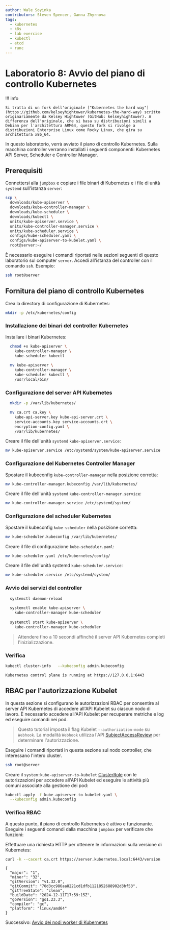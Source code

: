 ```yaml
---
author: Wale Soyinka
contributors: Steven Spencer, Ganna Zhyrnova
tags:
  - kubernetes
  - k8s
  - lab exercise
  - kubectl
  - etcd
  - runc
---
```


# Laboratorio 8: Avvio del piano di controllo Kubernetes

!!! info

    Si tratta di un fork dell'originale ["Kubernetes the hard way"](https://github.com/kelseyhightower/kubernetes-the-hard-way) scritto originariamente da Kelsey Hightower (GitHub: kelseyhightower). A differenza dell'originale, che si basa su distribuzioni simili a Debian per l'architettura ARM64, questo fork si rivolge a distribuzioni Enterprise Linux come Rocky Linux, che gira su architettura x86_64.

In questo laboratorio, verrà avviato il piano di controllo Kubernetes. Sulla macchina controller verranno installati i seguenti componenti: Kubernetes API Server, Scheduler e Controller Manager.

## Prerequisiti

Connettersi alla `jumpbox` e copiare i file binari di Kubernetes e i file di unità `systemd` sull'istanza `server`:

```bash
scp \
  downloads/kube-apiserver \
  downloads/kube-controller-manager \
  downloads/kube-scheduler \
  downloads/kubectl \
  units/kube-apiserver.service \
  units/kube-controller-manager.service \
  units/kube-scheduler.service \
  configs/kube-scheduler.yaml \
  configs/kube-apiserver-to-kubelet.yaml \
  root@server:~/
```

È necessario eseguire i comandi riportati nelle sezioni seguenti di questo laboratorio sul computer `server`. Accedi all'istanza del controller con il comando `ssh`. Esempio:

```bash
ssh root@server
```

## Fornitura del piano di controllo Kubernetes

Crea la directory di configurazione di Kubernetes:

```bash
mkdir -p /etc/kubernetes/config
```

### Installazione dei binari del controller Kubernetes

Installare i binari Kubernetes:

```bash
  chmod +x kube-apiserver \
    kube-controller-manager \
    kube-scheduler kubectl
    
  mv kube-apiserver \
    kube-controller-manager \
    kube-scheduler kubectl \
    /usr/local/bin/
```

### Configurazione del server API Kubernetes

```bash
  mkdir -p /var/lib/kubernetes/

  mv ca.crt ca.key \
    kube-api-server.key kube-api-server.crt \
    service-accounts.key service-accounts.crt \
    encryption-config.yaml \
    /var/lib/kubernetes/
```

Creare il file dell'unità `systemd` `kube-apiserver.service`:

```bash
mv kube-apiserver.service /etc/systemd/system/kube-apiserver.service
```

### Configurazione del Kubernetes Controller Manager

Spostare il kubeconfig `kube-controller-manager` nella posizione corretta:

```bash
mv kube-controller-manager.kubeconfig /var/lib/kubernetes/
```

Creare il file dell'unità `systemd` `kube-controller-manager.service`:

```bash
mv kube-controller-manager.service /etc/systemd/system/
```

### Configurazione del scheduler Kubernetes

Spostare il kubeconfig `kube-scheduler` nella posizione corretta:

```bash
mv kube-scheduler.kubeconfig /var/lib/kubernetes/
```

Creare il file di configurazione `kube-scheduler.yaml`:

```bash
mv kube-scheduler.yaml /etc/kubernetes/config/
```

Creare il file dell'unità systemd `kube-scheduler.service`:

```bash
mv kube-scheduler.service /etc/systemd/system/
```

### Avvio dei servizi del controller

```bash
  systemctl daemon-reload
  
  systemctl enable kube-apiserver \
    kube-controller-manager kube-scheduler
    
  systemctl start kube-apiserver \
    kube-controller-manager kube-scheduler
```

> Attendere fino a 10 secondi affinché il server API Kubernetes completi l'inizializzazione.

### Verifica

```bash
kubectl cluster-info   --kubeconfig admin.kubeconfig
```

```text
Kubernetes control plane is running at https://127.0.0.1:6443
```

## RBAC per l'autorizzazione Kubelet

In questa sezione si configurano le autorizzazioni RBAC per consentire al server API Kubernetes di accedere all'API Kubelet su ciascun nodo di lavoro. È necessario accedere all'API Kubelet per recuperare metriche e log ed eseguire comandi nei pod.

> Questo tutorial imposta il flag Kubelet `--authorization-mode` su `Webhook`. La modalità `Webhook` utilizza l'API [SubjectAccessReview](https://kubernetes.io/docs/reference/kubernetes-api/authorization-resources/subject-access-review-v1/) per determinare l'autorizzazione.

Eseguire i comandi riportati in questa sezione sul nodo controller, che interessano l'intero cluster.

```bash
ssh root@server
```

Creare il `system:kube-apiserver-to-kubelet` [ClusterRole](https://kubernetes.io/docs/reference/access-authn-authz/rbac/#role-and-clusterrole) con le autorizzazioni per accedere all'API Kubelet ed eseguire le attività più comuni associate alla gestione dei pod:

```bash
kubectl apply -f kube-apiserver-to-kubelet.yaml \
  --kubeconfig admin.kubeconfig
```

### Verifica RBAC

A questo punto, il piano di controllo Kubernetes è attivo e funzionante. Eseguire i seguenti comandi dalla macchina `jumpbox` per verificare che funzioni:

Effettuare una richiesta HTTP per ottenere le informazioni sulla versione di Kubernetes:

```bash
curl -k --cacert ca.crt https://server.kubernetes.local:6443/version
```

```text
{
  "major": "1",
  "minor": "32",
  "gitVersion": "v1.32.0",
  "gitCommit": "70d3cc986aa8221cd1dfb1121852688902d3bf53",
  "gitTreeState": "clean",
  "buildDate": "2024-12-11T17:59:15Z",
  "goVersion": "go1.23.3",
  "compiler": "gc",
  "platform": "linux/amd64"
}
```

Successivo: [Avvio dei nodi worker di Kubernetes](lab9-bootstrapping-kubernetes-workers.md)
